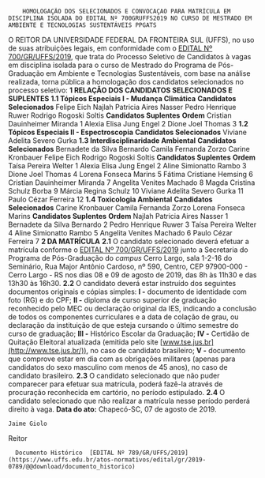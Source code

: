         HOMOLOGAÇÃO DOS SELECIONADOS E CONVOCAÇAO PARA MATRÍCULA EM DISCIPLINA ISOLADA DO EDITAL Nº 700GRUFFS2019 NO CURSO DE MESTRADO EM AMBIENTE E TECNOLOGIAS SUSTENTÁVEIS PPGATS  

 O REITOR DA UNIVERSIDADE FEDERAL DA FRONTEIRA SUL (UFFS), no uso de suas atribuições legais, em conformidade com o [EDITAL Nº 700/GR/UFFS/2019](https://www.uffs.edu.br/atos-normativos/edital/gr/2019-0700), que trata do Processo Seletivo de Candidatos à vagas em disciplina isolada para o curso de Mestrado do Programa de Pós-Graduação em Ambiente e Tecnologias Sustentáveis, com base na análise realizada, torna pública a homologação dos candidatos selecionados no processo seletivo:  **1 RELAÇÃO DOS CANDIDATOS SELECIONADOS E SUPLENTES** **1.1 Tópicos Especiais I - Mudança Climática**     **Candidatos Selecionados**     Felipe Eich     Najlah Patricia Aires Nasser     Pedro Henrique Ruwer     Rodrigo Rogoski Soltis          **Candidatos Suplentes**   **Ordem**     Cristian Dauinheimer Miranda   1     Alexia Elisa Jung Engel   2     Dione Joel Thomas   3     **1.2 Tópicos Especiais II - Espectroscopia**     **Candidatos Selecionados**     Viviane Adelita Severo Gurka     **1.3 Interdisciplinaridade Ambiental**     **Candidatos Selecionados**     Bernadete da Silva Bernardo     Camila Fernanda Zorzo     Carine Kronbauer     Felipe Eich     Rodrigo Rogoski Soltis          **Candidatos Suplentes**   **Ordem**     Taísa Pereira Welter   1     Alexia Elisa Jung Engel   2     Aline Simionatto Rambo   3     Dione Joel Thomas   4     Lorena Fonseca Marins   5     Fátima Cristiane Hemsing   6     Cristian Dauinheimer Miranda   7     Angelita Venites Machado   8     Magda Cristina Schulz Borba   9     Márcia Regina Schulz   10     Viviane Adelita Severo Gurka   11     Paulo Cézar Ferreira   12     **1.4 Toxicologia Ambiental**     **Candidatos Selecionados**     Carine Kronbauer     Camila Fernanda Zorzo     Lorena Fonseca Marins          **Candidatos Suplentes**   **Ordem**     Najlah Patricia Aires Nasser   1     Bernadete da Silva Bernardo   2     Pedro Henrique Ruwer   3     Taísa Pereira Welter   4     Aline Simionatto Rambo   5     Angelita Venites Machado   6     Paulo Cézar Ferreira   7      **2 DA MATRÍCULA** **2.1**  O candidato selecionado deverá efetuar a matrícula conforme o [EDITAL Nº 700/GR/UFFS/2019](https://www.uffs.edu.br/atos-normativos/edital/gr/2019-0700) junto a Secretaria do Programa de Pós-Graduação do *campus*  Cerro Largo, sala 1-2-16 do Seminário, Rua Major Antônio Cardoso, nº 590, Centro, CEP 97900-000 - Cerro Largo - RS nos dias 08 e 09 de agosto de 2019, das 8h às 11h30 e das 13h30 às 16h30. **2.2**  O candidato deverá estar instruído dos seguintes documentos originais e cópias simples: **I -**  documento de identidade com foto (RG) e do CPF; **II -**  diploma de curso superior de graduação reconhecido pelo MEC ou declaração original da IES, indicando a conclusão de todos os componentes curriculares e a data de colação de grau, ou declaração da instituição de que esteja cursando o último semestre do curso de graduação; **III -**  Histórico Escolar da Graduação; **IV -**  Certidão de Quitação Eleitoral atualizada (emitida pelo site [www.tse.jus.br](http://www.tse.jus.br/)), no caso de candidato brasileiro; **V -**  documento que comprove estar em dia com as obrigações militares (apenas para candidatos do sexo masculino com menos de 45 anos), no caso de candidato brasileiro. **2.3**  O candidato selecionado que não puder comparecer para efetuar sua matrícula, poderá fazê-la através de procuração reconhecida em cartório, no período estipulado. **2.4**  O candidato selecionado que não realizar a matrícula nesse período perderá direito à vaga.        **Data do ato:** Chapecó-SC, 07 de agosto de 2019.   
 

    Jaime Giolo   
 Reitor 

      Documento Histórico  [EDITAL Nº 789/GR/UFFS/2019](https://www.uffs.edu.br/atos-normativos/edital/gr/2019-0789/@@download/documento_historico)     
      